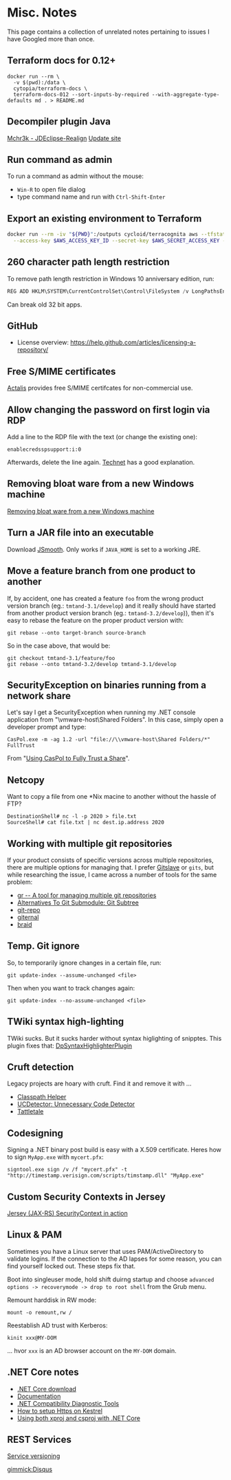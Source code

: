 # Misc. Notes

This page contains a collection of unrelated notes pertaining to issues I have Googled more than once.

## Terraform docs for 0.12+

```
docker run --rm \
  -v $(pwd):/data \
  cytopia/terraform-docs \
  terraform-docs-012 --sort-inputs-by-required --with-aggregate-type-defaults md . > README.md
```

## Decompiler plugin Java

[Mchr3k - JDEclipse-Realign](https://mchr3k.github.io/jdeclipse-realign/) [Update site](http://mchr3k-eclipse.appspot.com/)

## Run command as admin

To run a command as admin without the mouse:

* `Win-R` to open file dialog
* type command name and run with `Ctrl-Shift-Enter`

## Export an existing environment to Terraform

```bash
docker run --rm -iv "${PWD}":/outputs cycloid/terracognita aws --tfstate /outputs/terraform.tfstate \
  --access-key $AWS_ACCESS_KEY_ID --secret-key $AWS_SECRET_ACCESS_KEY --region eu-west-1 --hcl /outputs/main.tf
```

## 260 character path length restriction

To remove path length restriction in Windows 10 anniversary edition, run:

```powershell
REG ADD HKLM\SYSTEM\CurrentControlSet\Control\FileSystem /v LongPathsEnabled /t REG_DWORD /d 1
```

Can break old 32 bit apps.

## GitHub 

* License overview: https://help.github.com/articles/licensing-a-repository/

## Free S/MIME certificates

[Actalis](https://extrassl.actalis.it/portal/uapub/freemail?lang=en) provides free S/MIME certifcates for non-commercial use.

## Allow changing the password on first login via RDP

Add a line to the RDP file with the text (or change the existing one):

    enablecredsspsupport:i:0

Afterwards, delete the line again. [Technet](https://technet.microsoft.com/en-us/library/ff393716) has a good explanation.

## Removing bloat ware from a new Windows machine

[Removing bloat ware from a new Windows machine](http://osherove.com/blog/2017/9/29/removing-bloatware-from-a-new-windows-machine.html)

## Turn a JAR file into an executable

Download [JSmooth](http://jsmooth.sourceforge.net/). Only works if ``JAVA_HOME`` is set to a working JRE.

## Move a feature branch from one product to another

If, by accident, one has created a feature ``foo`` from the wrong product version branch (eg.: ``tmtand-3.1/develop``) and it really should have started from another product version branch (eg.: ``tmtand-3.2/develop``)), then it's easy to rebase the feature on the proper product version with:

    git rebase --onto target-branch source-branch

So in the case above, that would be:

    git checkout tmtand-3.1/feature/foo
    git rebase --onto tmtand-3.2/develop tmtand-3.1/develop

## SecurityException on binaries running from a network share

Let's say I get a SecurityException when running my .NET console application from "\\vmware-host\Shared Folders". In this case, simply open a developer prompt and type:

    CasPol.exe -m -ag 1.2 -url "file://\\vmware-host\Shared Folders/*" FullTrust

From "[Using CasPol to Fully Trust a Share](https://blogs.msdn.microsoft.com/shawnfa/2004/12/30/using-caspol-to-fully-trust-a-share/)".

## Netcopy

Want to copy a file from one *Nix macine to another without the hassle of FTP?

    DestinationShell# nc -l -p 2020 > file.txt
    SourceShell# cat file.txt | nc dest.ip.address 2020

## Working with multiple git repositories

If your product consists of specific versions across multiple repositories, there are multiple options for managing that. I prefer [Gitslave](http://gitslave.sourceforge.net) or ``gits``, but while researching the issue, I came across a number of tools for the same problem:

   * [gr -- A tool for managing multiple git repositories](http://mixu.net/gr/)
   * [Alternatives To Git Submodule: Git Subtree](http://blogs.atlassian.com/2013/05/alternatives-to-git-submodule-git-subtree/)
   * [git-repo](https://code.google.com/p/git-repo/)
   * [giternal](https://github.com/patmaddox/giternal)
   * [braid](https://github.com/cristibalan/braid)

## Temp. Git ignore

So, to temporarily ignore changes in a certain file, run:

    git update-index --assume-unchanged <file>

Then when you want to track changes again:

    git update-index --no-assume-unchanged <file>

## TWiki syntax high-lighting

TWiki sucks. But it sucks harder without syntax higlighting of snipptes. This plugin fixes that: [DpSyntaxHighlighterPlugin](http://twiki.org/cgi-bin/view/Plugins/DpSyntaxHighlighterPlugin)

## Cruft detection

Legacy projects are hoary with cruft. Find it and remove it with ...

   * [Classpath Helper](http://classpathhelper.sourceforge.net)
   * [UCDetector: Unnecessary Code Detector](http://www.ucdetector.org)
   * [Tattletale](http://tattletale.jboss.org)

## Codesigning

Signing a .NET binary post build is easy with a X.509 certificate. Heres how to sign ``MyApp.exe`` with ``mycert.pfx``:

    signtool.exe sign /v /f "mycert.pfx" -t "http://timestamp.verisign.com/scripts/timstamp.dll" "MyApp.exe"

## Custom Security Contexts in Jersey

[Jersey (JAX-RS) SecurityContext in action](https://simplapi.wordpress.com/2015/09/19/jersey-jax-rs-securitycontext-in-action/)

## Linux & PAM

Sometimes you have a Linux server that uses PAM/ActiveDirectory to validate logins. If the connection to the AD lapses for some reason, you can find yourself locked out. These steps fix that.

Boot into singleuser mode, hold shift duirng startup and choose ``advanced options -> recoverymode -> drop to root shell`` from the Grub menu.

Remount harddisk in RW mode:

    mount -o remount,rw /

Reestablish AD trust with Kerberos:

    kinit xxx@MY-DOM

... hvor ``xxx`` is an AD browser account on the ``MY-DOM`` domain.

## .NET Core notes

* [.NET Core download](https://www.microsoft.com/net/core)
* [Documentation](https://docs.asp.net/en/latest)
* [.NET Compatibility Diagnostic Tools](http://dotnetstatus.azurewebsites.net)
* [How to setup Https on Kestrel](http://dotnetthoughts.net/how-to-setup-https-on-kestrel)
* [Using both xproj and csproj with .NET Core](http://stackify.com/using-both-xproj-and-csproj-with-net-core)

## REST Services 
[Service versioning](http://www.hanselman.com/blog/ASPNETCoreRESTfulWebAPIVersioningMadeEasy.aspx)

[gimmick:Disqus](swissarmyronin-github-io)
